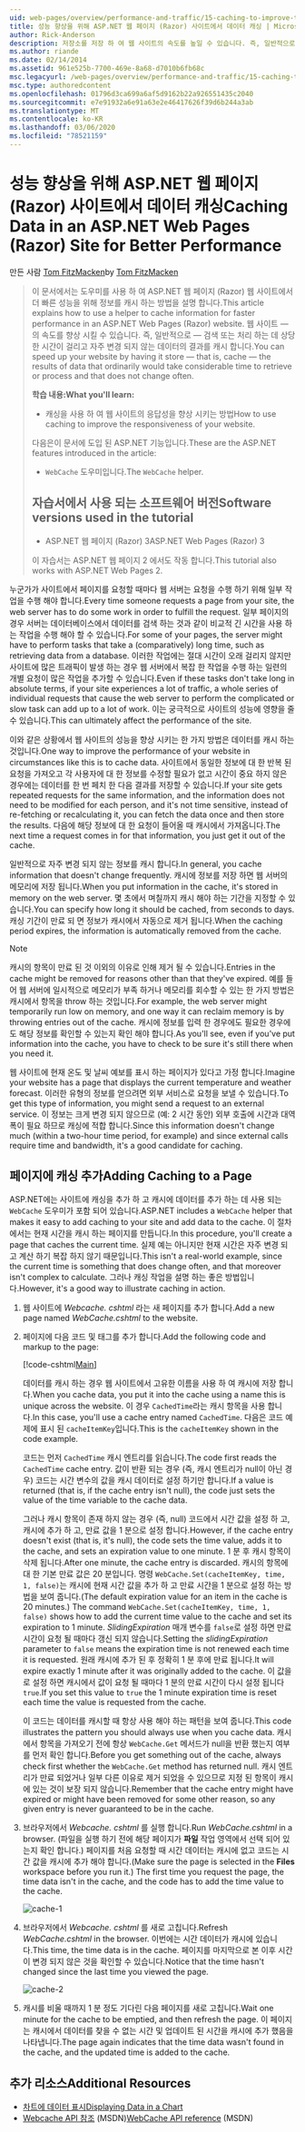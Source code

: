 ```yaml
---
uid: web-pages/overview/performance-and-traffic/15-caching-to-improve-the-performance-of-your-website
title: 성능 향상을 위해 ASP.NET 웹 페이지 (Razor) 사이트에서 데이터 캐싱 | Microsoft Docs
author: Rick-Anderson
description: 저장소를 저장 하 여 웹 사이트의 속도를 높일 수 있습니다. 즉, 일반적으로 ...을 검색 하거나 처리 하는 데 상당한 시간이 소요 되는 데이터의 결과를 캐시 합니다.
ms.author: riande
ms.date: 02/14/2014
ms.assetid: 961e525b-7700-469e-8a68-d7010b6fb68c
msc.legacyurl: /web-pages/overview/performance-and-traffic/15-caching-to-improve-the-performance-of-your-website
msc.type: authoredcontent
ms.openlocfilehash: 01796d3ca699a6af5d9162b22a926551435c2040
ms.sourcegitcommit: e7e91932a6e91a63e2e46417626f39d6b244a3ab
ms.translationtype: MT
ms.contentlocale: ko-KR
ms.lasthandoff: 03/06/2020
ms.locfileid: "78521159"
---
```

# <a name="caching-data-in-an-aspnet-web-pages-razor-site-for-better-performance"></a><span data-ttu-id="98ca0-103">성능 향상을 위해 ASP.NET 웹 페이지 (Razor) 사이트에서 데이터 캐싱</span><span class="sxs-lookup"><span data-stu-id="98ca0-103">Caching Data in an ASP.NET Web Pages (Razor) Site for Better Performance</span></span>

<span data-ttu-id="98ca0-104">만든 사람 [Tom FitzMacken](https://github.com/tfitzmac)</span><span class="sxs-lookup"><span data-stu-id="98ca0-104">by [Tom FitzMacken](https://github.com/tfitzmac)</span></span>

> <span data-ttu-id="98ca0-105">이 문서에서는 도우미를 사용 하 여 ASP.NET 웹 페이지 (Razor) 웹 사이트에서 더 빠른 성능을 위해 정보를 캐시 하는 방법을 설명 합니다.</span><span class="sxs-lookup"><span data-stu-id="98ca0-105">This article explains how to use a helper to cache information for faster performance in an ASP.NET Web Pages (Razor) website.</span></span> <span data-ttu-id="98ca0-106">웹 사이트 &#8212; 의 속도를 향상 시킬 수 있습니다. 즉, 일반적으로 &#8212; 검색 또는 처리 하는 데 상당한 시간이 걸리고 자주 변경 되지 않는 데이터의 결과를 캐시 합니다.</span><span class="sxs-lookup"><span data-stu-id="98ca0-106">You can speed up your website by having it store &#8212; that is, cache &#8212; the results of data that ordinarily would take considerable time to retrieve or process and that does not change often.</span></span>
> 
> <span data-ttu-id="98ca0-107">**학습 내용:**</span><span class="sxs-lookup"><span data-stu-id="98ca0-107">**What you'll learn:**</span></span> 
> 
> - <span data-ttu-id="98ca0-108">캐싱을 사용 하 여 웹 사이트의 응답성을 향상 시키는 방법</span><span class="sxs-lookup"><span data-stu-id="98ca0-108">How to use caching to improve the responsiveness of your website.</span></span>
> 
> <span data-ttu-id="98ca0-109">다음은이 문서에 도입 된 ASP.NET 기능입니다.</span><span class="sxs-lookup"><span data-stu-id="98ca0-109">These are the ASP.NET features introduced in the article:</span></span>
> 
> - <span data-ttu-id="98ca0-110">`WebCache` 도우미입니다.</span><span class="sxs-lookup"><span data-stu-id="98ca0-110">The `WebCache` helper.</span></span>
>   
> 
> ## <a name="software-versions-used-in-the-tutorial"></a><span data-ttu-id="98ca0-111">자습서에서 사용 되는 소프트웨어 버전</span><span class="sxs-lookup"><span data-stu-id="98ca0-111">Software versions used in the tutorial</span></span>
> 
> 
> - <span data-ttu-id="98ca0-112">ASP.NET 웹 페이지 (Razor) 3</span><span class="sxs-lookup"><span data-stu-id="98ca0-112">ASP.NET Web Pages (Razor) 3</span></span>
>   
> 
> <span data-ttu-id="98ca0-113">이 자습서는 ASP.NET 웹 페이지 2 에서도 작동 합니다.</span><span class="sxs-lookup"><span data-stu-id="98ca0-113">This tutorial also works with ASP.NET Web Pages 2.</span></span>

<span data-ttu-id="98ca0-114">누군가가 사이트에서 페이지를 요청할 때마다 웹 서버는 요청을 수행 하기 위해 일부 작업을 수행 해야 합니다.</span><span class="sxs-lookup"><span data-stu-id="98ca0-114">Every time someone requests a page from your site, the web server has to do some work in order to fulfill the request.</span></span> <span data-ttu-id="98ca0-115">일부 페이지의 경우 서버는 데이터베이스에서 데이터를 검색 하는 것과 같이 비교적 긴 시간을 사용 하는 작업을 수행 해야 할 수 있습니다.</span><span class="sxs-lookup"><span data-stu-id="98ca0-115">For some of your pages, the server might have to perform tasks that take a (comparatively) long time, such as retrieving data from a database.</span></span> <span data-ttu-id="98ca0-116">이러한 작업에는 절대 시간이 오래 걸리지 않지만 사이트에 많은 트래픽이 발생 하는 경우 웹 서버에서 복잡 한 작업을 수행 하는 일련의 개별 요청이 많은 작업을 추가할 수 있습니다.</span><span class="sxs-lookup"><span data-stu-id="98ca0-116">Even if these tasks don't take long in absolute terms, if your site experiences a lot of traffic, a whole series of individual requests that cause the web server to perform the complicated or slow task can add up to a lot of work.</span></span> <span data-ttu-id="98ca0-117">이는 궁극적으로 사이트의 성능에 영향을 줄 수 있습니다.</span><span class="sxs-lookup"><span data-stu-id="98ca0-117">This can ultimately affect the performance of the site.</span></span>

<span data-ttu-id="98ca0-118">이와 같은 상황에서 웹 사이트의 성능을 향상 시키는 한 가지 방법은 데이터를 캐시 하는 것입니다.</span><span class="sxs-lookup"><span data-stu-id="98ca0-118">One way to improve the performance of your website in circumstances like this is to cache data.</span></span> <span data-ttu-id="98ca0-119">사이트에서 동일한 정보에 대 한 반복 된 요청을 가져오고 각 사용자에 대 한 정보를 수정할 필요가 없고 시간이 중요 하지 않은 경우에는 데이터를 한 번 페치 한 다음 결과를 저장할 수 있습니다.</span><span class="sxs-lookup"><span data-stu-id="98ca0-119">If your site gets repeated requests for the same information, and the information does not need to be modified for each person, and it's not time sensitive, instead of re-fetching or recalculating it, you can fetch the data once and then store the results.</span></span> <span data-ttu-id="98ca0-120">다음에 해당 정보에 대 한 요청이 들어올 때 캐시에서 가져옵니다.</span><span class="sxs-lookup"><span data-stu-id="98ca0-120">The next time a request comes in for that information, you just get it out of the cache.</span></span>

<span data-ttu-id="98ca0-121">일반적으로 자주 변경 되지 않는 정보를 캐시 합니다.</span><span class="sxs-lookup"><span data-stu-id="98ca0-121">In general, you cache information that doesn't change frequently.</span></span> <span data-ttu-id="98ca0-122">캐시에 정보를 저장 하면 웹 서버의 메모리에 저장 됩니다.</span><span class="sxs-lookup"><span data-stu-id="98ca0-122">When you put information in the cache, it's stored in memory on the web server.</span></span> <span data-ttu-id="98ca0-123">몇 초에서 며칠까지 캐시 해야 하는 기간을 지정할 수 있습니다.</span><span class="sxs-lookup"><span data-stu-id="98ca0-123">You can specify how long it should be cached, from seconds to days.</span></span> <span data-ttu-id="98ca0-124">캐싱 기간이 만료 되 면 정보가 캐시에서 자동으로 제거 됩니다.</span><span class="sxs-lookup"><span data-stu-id="98ca0-124">When the caching period expires, the information is automatically removed from the cache.</span></span>

> [!NOTE]
> <span data-ttu-id="98ca0-125">캐시의 항목이 만료 된 것 이외의 이유로 인해 제거 될 수 있습니다.</span><span class="sxs-lookup"><span data-stu-id="98ca0-125">Entries in the cache might be removed for reasons other than that they've expired.</span></span> <span data-ttu-id="98ca0-126">예를 들어 웹 서버에 일시적으로 메모리가 부족 하거나 메모리를 회수할 수 있는 한 가지 방법은 캐시에서 항목을 throw 하는 것입니다.</span><span class="sxs-lookup"><span data-stu-id="98ca0-126">For example, the web server might temporarily run low on memory, and one way it can reclaim memory is by throwing entries out of the cache.</span></span> <span data-ttu-id="98ca0-127">캐시에 정보를 입력 한 경우에도 필요한 경우에도 해당 정보를 확인할 수 있는지 확인 해야 합니다.</span><span class="sxs-lookup"><span data-stu-id="98ca0-127">As you'll see, even if you've put information into the cache, you have to check to be sure it's still there when you need it.</span></span>

<span data-ttu-id="98ca0-128">웹 사이트에 현재 온도 및 날씨 예보를 표시 하는 페이지가 있다고 가정 합니다.</span><span class="sxs-lookup"><span data-stu-id="98ca0-128">Imagine your website has a page that displays the current temperature and weather forecast.</span></span> <span data-ttu-id="98ca0-129">이러한 유형의 정보를 얻으려면 외부 서비스로 요청을 보낼 수 있습니다.</span><span class="sxs-lookup"><span data-stu-id="98ca0-129">To get this type of information, you might send a request to an external service.</span></span> <span data-ttu-id="98ca0-130">이 정보는 크게 변경 되지 않으므로 (예: 2 시간 동안) 외부 호출에 시간과 대역폭이 필요 하므로 캐싱에 적합 합니다.</span><span class="sxs-lookup"><span data-stu-id="98ca0-130">Since this information doesn't change much (within a two-hour time period, for example) and since external calls require time and bandwidth, it's a good candidate for caching.</span></span>

## <a name="adding-caching-to-a-page"></a><span data-ttu-id="98ca0-131">페이지에 캐싱 추가</span><span class="sxs-lookup"><span data-stu-id="98ca0-131">Adding Caching to a Page</span></span>

<span data-ttu-id="98ca0-132">ASP.NET에는 사이트에 캐싱을 추가 하 고 캐시에 데이터를 추가 하는 데 사용 되는 `WebCache` 도우미가 포함 되어 있습니다.</span><span class="sxs-lookup"><span data-stu-id="98ca0-132">ASP.NET includes a `WebCache` helper that makes it easy to add caching to your site and add data to the cache.</span></span> <span data-ttu-id="98ca0-133">이 절차에서는 현재 시간을 캐시 하는 페이지를 만듭니다.</span><span class="sxs-lookup"><span data-stu-id="98ca0-133">In this procedure, you'll create a page that caches the current time.</span></span> <span data-ttu-id="98ca0-134">실제 예는 아니지만 현재 시간은 자주 변경 되 고 계산 하기 복잡 하지 않기 때문입니다.</span><span class="sxs-lookup"><span data-stu-id="98ca0-134">This isn't a real-world example, since the current time is something that does change often, and that moreover isn't complex to calculate.</span></span> <span data-ttu-id="98ca0-135">그러나 캐싱 작업을 설명 하는 좋은 방법입니다.</span><span class="sxs-lookup"><span data-stu-id="98ca0-135">However, it's a good way to illustrate caching in action.</span></span>

1. <span data-ttu-id="98ca0-136">웹 사이트에 *Webcache. cshtml* 라는 새 페이지를 추가 합니다.</span><span class="sxs-lookup"><span data-stu-id="98ca0-136">Add a new page named *WebCache.cshtml* to the website.</span></span>
2. <span data-ttu-id="98ca0-137">페이지에 다음 코드 및 태그를 추가 합니다.</span><span class="sxs-lookup"><span data-stu-id="98ca0-137">Add the following code and markup to the page:</span></span>

    [!code-cshtml[Main](15-caching-to-improve-the-performance-of-your-website/samples/sample1.cshtml)]

    <span data-ttu-id="98ca0-138">데이터를 캐시 하는 경우 웹 사이트에서 고유한 이름을 사용 하 여 캐시에 저장 합니다.</span><span class="sxs-lookup"><span data-stu-id="98ca0-138">When you cache data, you put it into the cache using a name this is unique across the website.</span></span> <span data-ttu-id="98ca0-139">이 경우 `CachedTime`라는 캐시 항목을 사용 합니다.</span><span class="sxs-lookup"><span data-stu-id="98ca0-139">In this case, you'll use a cache entry named `CachedTime`.</span></span> <span data-ttu-id="98ca0-140">다음은 코드 예제에 표시 된 `cacheItemKey`입니다.</span><span class="sxs-lookup"><span data-stu-id="98ca0-140">This is the `cacheItemKey` shown in the code example.</span></span>

    <span data-ttu-id="98ca0-141">코드는 먼저 `CachedTime` 캐시 엔트리를 읽습니다.</span><span class="sxs-lookup"><span data-stu-id="98ca0-141">The code first reads the `CachedTime` cache entry.</span></span> <span data-ttu-id="98ca0-142">값이 반환 되는 경우 (즉, 캐시 엔트리가 null이 아닌 경우) 코드는 시간 변수의 값을 캐시 데이터로 설정 하기만 합니다.</span><span class="sxs-lookup"><span data-stu-id="98ca0-142">If a value is returned (that is, if the cache entry isn't null), the code just sets the value of the time variable to the cache data.</span></span>

    <span data-ttu-id="98ca0-143">그러나 캐시 항목이 존재 하지 않는 경우 (즉, null) 코드에서 시간 값을 설정 하 고, 캐시에 추가 하 고, 만료 값을 1 분으로 설정 합니다.</span><span class="sxs-lookup"><span data-stu-id="98ca0-143">However, if the cache entry doesn't exist (that is, it's null), the code sets the time value, adds it to the cache, and sets an expiration value to one minute.</span></span> <span data-ttu-id="98ca0-144">1 분 후 캐시 항목이 삭제 됩니다.</span><span class="sxs-lookup"><span data-stu-id="98ca0-144">After one minute, the cache entry is discarded.</span></span> <span data-ttu-id="98ca0-145">캐시의 항목에 대 한 기본 만료 값은 20 분입니다. 명령 `WebCache.Set(cacheItemKey, time, 1, false)`는 캐시에 현재 시간 값을 추가 하 고 만료 시간을 1 분으로 설정 하는 방법을 보여 줍니다.</span><span class="sxs-lookup"><span data-stu-id="98ca0-145">(The default expiration value for an item in the cache is 20 minutes.) The command `WebCache.Set(cacheItemKey, time, 1, false)` shows how to add the current time value to the cache and set its expiration to 1 minute.</span></span> <span data-ttu-id="98ca0-146">*SlidingExpiration* 매개 변수를 `false`로 설정 하면 만료 시간이 요청 될 때마다 갱신 되지 않습니다.</span><span class="sxs-lookup"><span data-stu-id="98ca0-146">Setting the *slidingExpiration* parameter to `false` means the expiration time is not renewed each time it is requested.</span></span> <span data-ttu-id="98ca0-147">원래 캐시에 추가 된 후 정확히 1 분 후에 만료 됩니다.</span><span class="sxs-lookup"><span data-stu-id="98ca0-147">It will expire exactly 1 minute after it was originally added to the cache.</span></span> <span data-ttu-id="98ca0-148">이 값을로 설정 하면 캐시에서 값이 요청 될 때마다 1 분의 만료 시간이 다시 설정 됩니다 `true`.</span><span class="sxs-lookup"><span data-stu-id="98ca0-148">If you set this value to `true` the 1 minute expiration time is reset each time the value is requested from the cache.</span></span>

    <span data-ttu-id="98ca0-149">이 코드는 데이터를 캐시할 때 항상 사용 해야 하는 패턴을 보여 줍니다.</span><span class="sxs-lookup"><span data-stu-id="98ca0-149">This code illustrates the pattern you should always use when you cache data.</span></span> <span data-ttu-id="98ca0-150">캐시에서 항목을 가져오기 전에 항상 `WebCache.Get` 메서드가 null을 반환 했는지 여부를 먼저 확인 합니다.</span><span class="sxs-lookup"><span data-stu-id="98ca0-150">Before you get something out of the cache, always check first whether the `WebCache.Get` method has returned null.</span></span> <span data-ttu-id="98ca0-151">캐시 엔트리가 만료 되었거나 일부 다른 이유로 제거 되었을 수 있으므로 지정 된 항목이 캐시에 있는 것이 보장 되지 않습니다.</span><span class="sxs-lookup"><span data-stu-id="98ca0-151">Remember that the cache entry might have expired or might have been removed for some other reason, so any given entry is never guaranteed to be in the cache.</span></span>
3. <span data-ttu-id="98ca0-152">브라우저에서 *Webcache. cshtml* 를 실행 합니다.</span><span class="sxs-lookup"><span data-stu-id="98ca0-152">Run *WebCache.cshtml* in a browser.</span></span> <span data-ttu-id="98ca0-153">(파일을 실행 하기 전에 해당 페이지가 **파일** 작업 영역에서 선택 되어 있는지 확인 합니다.) 페이지를 처음 요청할 때 시간 데이터는 캐시에 없고 코드는 시간 값을 캐시에 추가 해야 합니다.</span><span class="sxs-lookup"><span data-stu-id="98ca0-153">(Make sure the page is selected in the **Files** workspace before you run it.) The first time you request the page, the time data isn't in the cache, and the code has to add the time value to the cache.</span></span>

    ![cache-1](15-caching-to-improve-the-performance-of-your-website/_static/image1.jpg)
4. <span data-ttu-id="98ca0-155">브라우저에서 *Webcache. cshtml* 를 새로 고칩니다.</span><span class="sxs-lookup"><span data-stu-id="98ca0-155">Refresh *WebCache.cshtml* in the browser.</span></span> <span data-ttu-id="98ca0-156">이번에는 시간 데이터가 캐시에 있습니다.</span><span class="sxs-lookup"><span data-stu-id="98ca0-156">This time, the time data is in the cache.</span></span> <span data-ttu-id="98ca0-157">페이지를 마지막으로 본 이후 시간이 변경 되지 않은 것을 확인할 수 있습니다.</span><span class="sxs-lookup"><span data-stu-id="98ca0-157">Notice that the time hasn't changed since the last time you viewed the page.</span></span>

    ![cache-2](15-caching-to-improve-the-performance-of-your-website/_static/image2.jpg)
5. <span data-ttu-id="98ca0-159">캐시를 비울 때까지 1 분 정도 기다린 다음 페이지를 새로 고칩니다.</span><span class="sxs-lookup"><span data-stu-id="98ca0-159">Wait one minute for the cache to be emptied, and then refresh the page.</span></span> <span data-ttu-id="98ca0-160">이 페이지는 캐시에서 데이터를 찾을 수 없는 시간 및 업데이트 된 시간을 캐시에 추가 했음을 나타냅니다.</span><span class="sxs-lookup"><span data-stu-id="98ca0-160">The page again indicates that the time data wasn't found in the cache, and the updated time is added to the cache.</span></span>

<a id="Additional_Resources"></a>
## <a name="additional-resources"></a><span data-ttu-id="98ca0-161">추가 리소스</span><span class="sxs-lookup"><span data-stu-id="98ca0-161">Additional Resources</span></span>

- [<span data-ttu-id="98ca0-162">차트에 데이터 표시</span><span class="sxs-lookup"><span data-stu-id="98ca0-162">Displaying Data in a Chart</span></span>](https://go.microsoft.com/fwlink/?LinkId=202895)
- <span data-ttu-id="98ca0-163">[Webcache API 참조](https://msdn.microsoft.com/library/system.web.helpers.webcache(v=vs.99).aspx) (MSDN)</span><span class="sxs-lookup"><span data-stu-id="98ca0-163">[WebCache API reference](https://msdn.microsoft.com/library/system.web.helpers.webcache(v=vs.99).aspx) (MSDN)</span></span>
